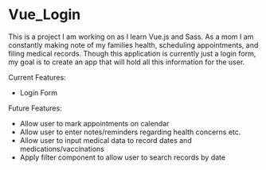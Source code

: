 # Vue_Login
This is a project I am working on as I learn Vue.js and Sass.
As a mom I am constantly making note of my families health, scheduling appointments, and 
filing medical records. 
Though this application is currently just a login form, my goal is to create an app that 
will hold all this information for the user. 

Current Features:
* Login Form

Future Features:
* Allow user to mark appointments on calendar
* Allow user to enter notes/reminders regarding health concerns etc.
* Allow user to input medical data to record dates and medications/vaccinations
* Apply filter component to allow user to search records by date
